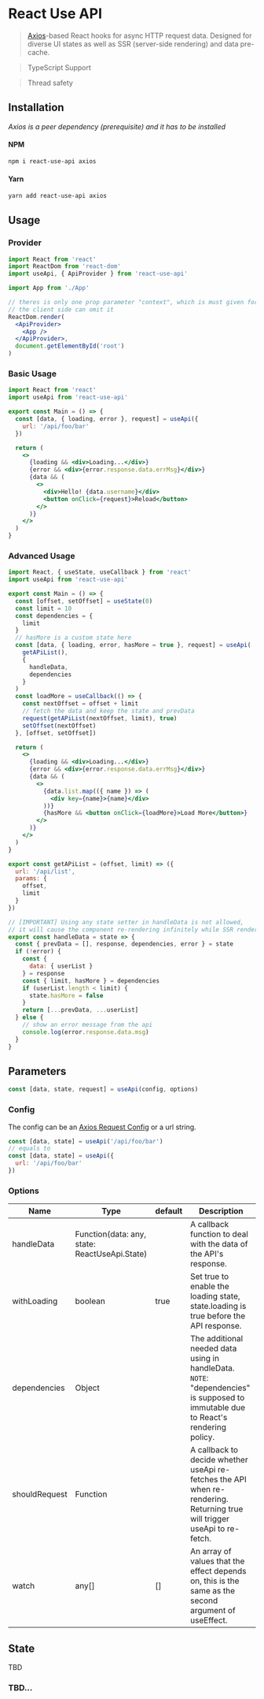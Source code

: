 # React Use API

> [Axios](https://github.com/axios/axios)-based React hooks for async HTTP request data. Designed for diverse UI states as well as SSR (server-side rendering) and data pre-cache.

> TypeScript Support

> Thread safety

## Installation

_Axios is a peer dependency (prerequisite) and it has to be installed_

#### NPM

```sh
npm i react-use-api axios
```

#### Yarn

```sh
yarn add react-use-api axios
```

## Usage

### Provider

```jsx
import React from 'react'
import ReactDom from 'react-dom'
import useApi, { ApiProvider } from 'react-use-api'

import App from './App'

// theres is only one prop parameter "context", which is must given for SSR,
// the client side can omit it
ReactDom.render(
  <ApiProvider>
    <App />
  </ApiProvider>,
  document.getElementById('root')
)
```

### Basic Usage

```jsx
import React from 'react'
import useApi from 'react-use-api'

export const Main = () => {
  const [data, { loading, error }, request] = useApi({
    url: '/api/foo/bar'
  })

  return (
    <>
      {loading && <div>Loading...</div>}
      {error && <div>{error.response.data.errMsg}</div>}
      {data && (
        <>
          <div>Hello! {data.username}</div>
          <button onClick={request}>Reload</button>
        </>
      )}
    </>
  )
}
```

### Advanced Usage

```jsx
import React, { useState, useCallback } from 'react'
import useApi from 'react-use-api'

export const Main = () => {
  const [offset, setOffset] = useState(0)
  const limit = 10
  const dependencies = {
    limit
  }
  // hasMore is a custom state here
  const [data, { loading, error, hasMore = true }, request] = useApi(
    getAPiList(),
    {
      handleData,
      dependencies
    }
  )
  const loadMore = useCallback(() => {
    const nextOffset = offset + limit
    // fetch the data and keep the state and prevData
    request(getAPiList(nextOffset, limit), true)
    setOffset(nextOffset)
  }, [offset, setOffset])

  return (
    <>
      {loading && <div>Loading...</div>}
      {error && <div>{error.response.data.errMsg}</div>}
      {data && (
        <>
          {data.list.map(({ name }) => (
            <div key={name}>{name}</div>
          ))}
          {hasMore && <button onClick={loadMore}>Load More</button>}
        </>
      )}
    </>
  )
}

export const getAPiList = (offset, limit) => ({
  url: '/api/list',
  params: {
    offset,
    limit
  }
})

// [IMPORTANT] Using any state setter in handleData is not allowed,
// it will cause the component re-rendering infinitely while SSR rendering.
export const handleData = state => {
  const { prevData = [], response, dependencies, error } = state
  if (!error) {
    const {
      data: { userList }
    } = response
    const { limit, hasMore } = dependencies
    if (userList.length < limit) {
      state.hasMore = false
    }
    return [...prevData, ...userList]
  } else {
    // show an error message from the api
    console.log(error.response.data.msg)
  }
}
```

## Parameters

```jsx
const [data, state, request] = useApi(config, options)
```

### Config

The config can be an [Axios Request Config](https://github.com/axios/axios#request-config) or a url string.

```jsx
const [data, state] = useApi('/api/foo/bar')
// equals to
const [data, state] = useApi({
  url: '/api/foo/bar'
})
```

### Options

| Name          | Type                                          | default | Description                                                                                                                      |
| ------------- | --------------------------------------------- | ------- | -------------------------------------------------------------------------------------------------------------------------------- |
| handleData    | Function(data: any, state: ReactUseApi.State) |         | A callback function to deal with the data of the API's response.                                                                 |
| withLoading   | boolean                                       | true    | Set true to enable the loading state, state.loading is true before the API response.                                             |
| dependencies  | Object                                        |         | The additional needed data using in handleData. `NOTE`: "dependencies" is supposed to immutable due to React's rendering policy. |
| shouldRequest | Function                                      |         | A callback to decide whether useApi re-fetches the API when re-rendering. Returning true will trigger useApi to re-fetch.        |
| watch         | any[]                                         | []      | An array of values that the effect depends on, this is the same as the second argument of useEffect.                             |

## State

TBD

### TBD...
